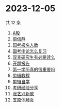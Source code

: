 # 2023-12-05

共 12 条

<!-- BEGIN ZHIHUSEARCH -->
<!-- 最后更新时间 Tue Dec 05 2023 12:12:37 GMT+0800 (China Standard Time) -->
1. [A股](https://www.zhihu.com/search?q=A股)
1. [周信静](https://www.zhihu.com/search?q=周信静)
1. [国考报名人数](https://www.zhihu.com/search?q=国考报名人数)
1. [国考申论怎么复习](https://www.zhihu.com/search?q=国考申论怎么复习)
1. [双非研究生有必要读么](https://www.zhihu.com/search?q=双非研究生有必要读么)
1. [开题报告](https://www.zhihu.com/search?q=开题报告)
1. [第一学历真的很重要吗](https://www.zhihu.com/search?q=第一学历真的很重要吗)
1. [剪辑教程](https://www.zhihu.com/search?q=剪辑教程)
1. [剪辑自学](https://www.zhihu.com/search?q=剪辑自学)
1. [考研经验分享](https://www.zhihu.com/search?q=考研经验分享)
1. [张艺兴新歌](https://www.zhihu.com/search?q=张艺兴新歌)
1. [支原体肺炎](https://www.zhihu.com/search?q=支原体肺炎)
<!-- END ZHIHUSEARCH -->
